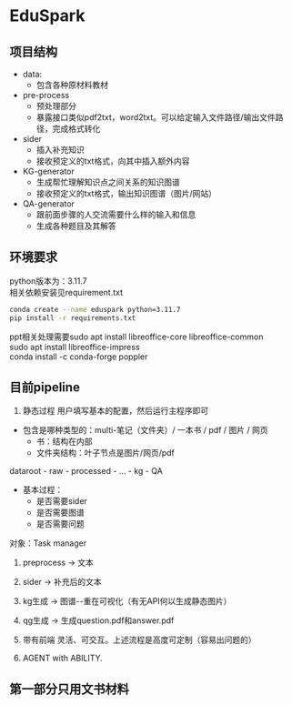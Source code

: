 # EduSpark
## 项目结构
- data:
    - 包含各种原材料教材
- pre-process
    - 预处理部分
    - 暴露接口类似pdf2txt，word2txt。可以给定输入文件路径/输出文件路径，完成格式转化
- sider
    - 插入补充知识
    - 接收预定义的txt格式，向其中插入额外内容
- KG-generator
    - 生成帮忙理解知识点之间关系的知识图谱
    - 接收预定义的txt格式，输出知识图谱（图片/网站）
- QA-generator
    - 跟前面步骤的人交流需要什么样的输入和信息
    - 生成各种题目及其解答

## 环境要求

python版本为：3.11.7  
相关依赖安装见requirement.txt  
```bash
conda create --name eduspark python=3.11.7
pip install -r requirements.txt
```
ppt相关处理需要sudo apt install libreoffice-core libreoffice-common  
sudo apt install libreoffice-impress  
conda install -c conda-forge poppler  

## 目前pipeline

1. 静态过程
用户填写基本的配置，然后运行主程序即可

- 包含是哪种类型的：multi-笔记（文件夹）/ 一本书 / pdf / 图片 / 网页
    - 书：结构在内部
    - 文件夹结构：叶子节点是图片/网页/pdf

dataroot
    - raw
    - processed
        - ...
    - kg
    - QA

- 基本过程：
    - 是否需要sider
    - 是否需要图谱
    - 是否需要问题

对象：Task manager

1. preprocess  -> 文本
2. sider -> 补充后的文本
3. kg生成 -> 图谱--重在可视化（有无API何以生成静态图片）
4. qg生成 -> 生成question.pdf和answer.pdf

2. 带有前端
灵活、可交互。上述流程是高度可定制（容易出问题的）

3. AGENT with ABILITY.

## 第一部分只用文书材料